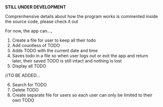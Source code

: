 ****STILL UNDER DEVELOPMENT****

Comprenhensive details about how the program works is commented inside the source code, please check it out

For now, the app can...,
1. Create a file for user to keep all their todo
2. Add countless of TODO
3. Adds TODO with the current date and time
4. Saves todo in a file so when user logs out or exit the app and return later, their saved TODO is still intact and nothing is lost
5. Display all TODO

//TO BE ADDED...

6. Search for TODO
7. Delete TODO
8. Create separate file for users so each user can only be limited to their own TODO
